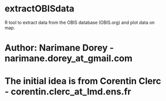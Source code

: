 # extractOBISdata
R tool to extract data from the OBIS database (OBIS.org) and plot data on map.

# Author: Narimane Dorey - narimane.dorey_at_gmail.com
# The initial idea is from Corentin Clerc - corentin.clerc_at_lmd.ens.fr
